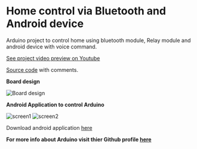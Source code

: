 # Home control via Bluetooth and Android device

Arduino project to control home using bluetooth module, Relay module and android device with voice command. 

[See project video preview on Youtube](https://youtu.be/nRzDjwa9lDk)

[Source code](https://github.com/bkrtoni/Home-control-via-Bluetooth-and-Android-device/blob/master/source.ino) with comments.

**Board design**

![Board design](https://i.imgur.com/yBin5Hx.jpg)

**Android Application to control Arduino** 

![screen1](https://i.imgur.com/QLtAC8E.jpg)
![screen2](https://i.imgur.com/xIdgpRv.jpg)

Download android application [here](https://drive.google.com/file/d/1Vts5syi8KNZM8gjPL_5IQuDFR6RZwvS_/view?usp=sharing)

**For more info about Arduino visit thier Github profile [here](https://github.com/arduino/Arduino)**

